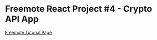 # Freemote React Project #4 - Crypto API App

[Freemote Tutorial Page](https://subscribe.freemote.com/products/2-react-developer/categories/2151243949/posts/2161351575)